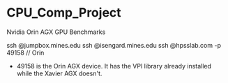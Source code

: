 # CPU_Comp_Project
Nvidia Orin AGX GPU Benchmarks

ssh <user>@jumpbox.mines.edu
ssh <user>@isengard.mines.edu
ssh <user>@hpsslab.com -p 49158 // Orin

- 49158 is the Orin AGX device. It has the VPI library already installed while the Xavier AGX doesn't.
